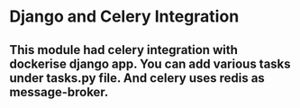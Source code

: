 # Django and Celery Integration
## This module had celery integration with dockerise django app. You can add various tasks under tasks.py file. And celery uses redis as message-broker.
